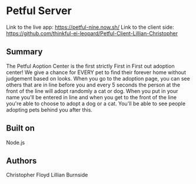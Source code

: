 # Petful Server
Link to the live app: https://petful-nine.now.sh/
Link to the client side: https://github.com/thinkful-ei-leopard/Petful-Client-Lillian-Christopher

## Summary

The Petful Aoption Center is the first strictly First in First out adoption center! We give a chance for EVERY pet to find their forever home without judgement based on looks. 
When you go to the adoption page, you can see others that are in line before you and every 5 seconds the person at the front of the line will adopt randomly a cat or dog. When you put in your name you'll be entered in line and when you get to the front of the line you're able to choose to adopt a dog or a cat. You'll be able to see people adopting pets behind you after this.

## Built on
Node.js

## Authors

Christopher Floyd
Lillian Burnside
